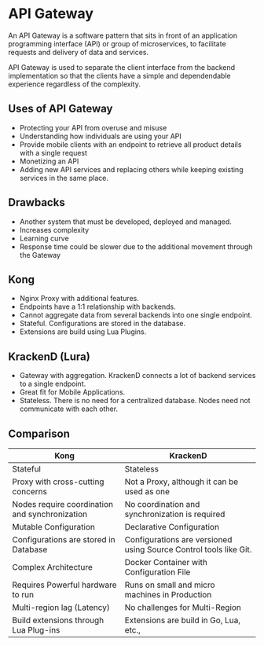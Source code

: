 # API Gateway
An API Gateway is a software pattern that sits in front of an application programming interface (API) or group of microservices, to facilitate requests and delivery of data and services. 

API Gateway is used to separate the client interface from the backend implementation so that the clients have a simple and dependendable experience regardless of the complexity.

## Uses of API Gateway
- Protecting your API from overuse and misuse
- Understanding how individuals are using your API
- Provide mobile clients with an endpoint to retrieve all product details with a single request
- Monetizing an API
- Adding new API services and replacing others while keeping existing services in the same place. 

## Drawbacks
- Another system that must be developed, deployed and managed. 
- Increases complexity
- Learning curve
- Response time could be slower due to the additional movement through the Gateway

## Kong
- Nginx Proxy with additional features.
- Endpoints have a 1:1 relationship with backends.
- Cannot aggregate data from several backends into one single endpoint. 
- Stateful. Configurations are stored in the database. 
- Extensions are build using Lua Plugins.

## KrackenD (Lura)
- Gateway with aggregation. KrackenD connects a lot of backend services to a single endpoint.
- Great fit for Mobile Applications.
- Stateless. There is no need for a centralized database. Nodes need not communicate with each other.

## Comparison

| Kong  | KrackenD  |
| ------------ | ------------ |
|   Stateful |Stateless |
|   Proxy with cross-cutting concerns|Not a Proxy, although it can be used as one   |
|   Nodes require coordination and synchronization|No coordination and synchronization is required   |
|   Mutable Configuration| Declarative Configuration   |
|   Configurations are stored in Database| Configurations are versioned using Source Control tools like Git.  |
|   Complex Architecture | Docker Container with Configuration File  |
|   Requires Powerful hardware to run| Runs on small and micro machines in Production  |
|   Multi-region lag (Latency)| No challenges for Multi-Region  |
|   Build extensions through Lua Plug-ins| Extensions are build in Go, Lua, etc.,  |


